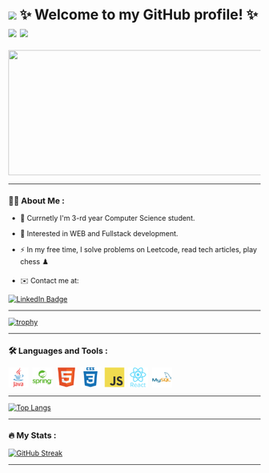 ### 

<!--
**Maximus1202/Maximus1202** is a ✨ _special_ ✨ repository because its `README.md` (this file) appears on your GitHub profile.

-->

<h1>
  <img src="https://media.giphy.com/media/RN8FdaB6T1bkkI5n4I/giphy.gif" width="100"/>
  ✨ Welcome to my GitHub profile! ✨
  <img src="https://media.giphy.com/media/hvRJCLFzcasrR4ia7z/giphy.gif" width="30px"/>
  <img src="https://media.giphy.com/media/RN8FdaB6T1bkkI5n4I/giphy.gif" width="100"/>
</h1>

<div align="center">
  <img src="https://media.giphy.com/media/dWesBcTLavkZuG35MI/giphy.gif" width="600" height="250"/>
</div>

---

### :man_technologist: About Me :

- :telescope: Currnetly I'm 3-rd year Computer Science student.

- :seedling: Interested in WEB and Fullstack development.

- :zap: In my free time, I solve problems on Leetcode, read tech articles, play chess ♟️

- :envelope: Contact me at: 

<div id="badges">
  <a href="https://www.linkedin.com/in/maxim-mirochnik-cs/">
    <img src="https://img.shields.io/badge/LinkedIn-blue?style=for-the-badge&logo=linkedin&logoColor=white" alt="LinkedIn Badge"/>
  </a>
</div>

---

[![trophy](https://github-profile-trophy.vercel.app/?username=Maximus1202&theme=radical)](https://github.com/ryo-ma/github-profile-trophy)



---

### :hammer_and_wrench: Languages and Tools :

<div>
  <img src="https://github.com/devicons/devicon/blob/master/icons/java/java-original-wordmark.svg" title="Java" alt="Java" width="40" height="40"/>&nbsp;
  <img src="https://github.com/devicons/devicon/blob/master/icons/spring/spring-original-wordmark.svg" title="Spring" alt="Spring" width="40" height="40"/>&nbsp;
  <img src="https://github.com/devicons/devicon/blob/master/icons/html5/html5-original.svg" title="HTML5" alt="HTML" width="40" height="40"/>&nbsp;
  <img src="https://github.com/devicons/devicon/blob/master/icons/css3/css3-plain-wordmark.svg"  title="CSS3" alt="CSS" width="40" height="40"/>&nbsp;
  <img src="https://github.com/devicons/devicon/blob/master/icons/javascript/javascript-original.svg" title="JavaScript" alt="JavaScript" width="40" height="40"/>&nbsp;
  <img src="https://github.com/devicons/devicon/blob/master/icons/react/react-original-wordmark.svg" title="React" alt="React" width="40" height="40"/>&nbsp;
  <img src="https://github.com/devicons/devicon/blob/master/icons/mysql/mysql-original-wordmark.svg" title="MySQL"  alt="MySQL" width="40" height="40"/>&nbsp;
</div>

---

[![Top Langs](https://github-readme-stats.vercel.app/api/top-langs/?username=Maximus1202&layout=compact&theme=vision-friendly-dark)](https://github.com/anuraghazra/github-readme-stats)

---

### :fire: My Stats :

[![GitHub Streak](http://github-readme-streak-stats.herokuapp.com?user=Maximus1202&theme=dracula&date_format=j%2Fn%5B%2FY%5D)](https://git.io/streak-stats)

--- 

<div>
  <img src="https://komarev.com/ghpvc/?username=Maximus1202&style=flat-square&color=blue" alt=""/>
</div>






